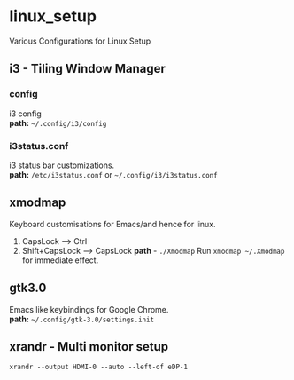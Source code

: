 # linux_setup
Various Configurations for Linux Setup

## i3 - Tiling Window Manager   
### config
i3 config   
**path:**  `~/.config/i3/config `
### i3status.conf
i3 status bar customizations.   
**path:** `/etc/i3status.conf` or `~/.config/i3/i3status.conf`
	
## xmodmap 
Keyboard customisations for Emacs/and hence for linux. 
1. CapsLock --> Ctrl 
2. Shift+CapsLock --> CapsLock
**path** - `./Xmodmap`
Run `xmodmap ~/.Xmodmap` for immediate effect. 
	
## gtk3.0
Emacs like keybindings for Google Chrome.   
**path:**  `~/.config/gtk-3.0/settings.init`  

## xrandr - Multi monitor setup
`xrandr --output HDMI-0 --auto --left-of eDP-1`


